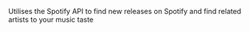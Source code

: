 Utilises the Spotify API to find new releases on Spotify and find related artists to your music taste
